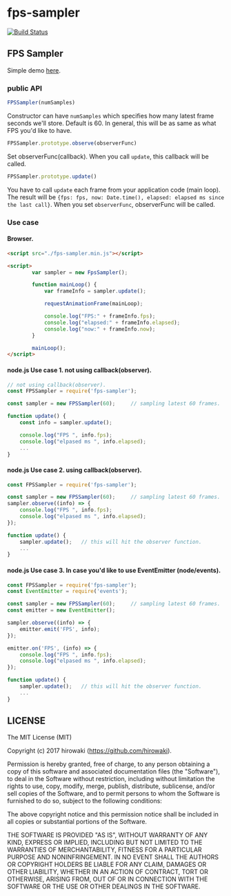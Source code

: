 # fps-sampler

[![Build Status](https://travis-ci.org/hirowaki/fps-sampler.svg?branch=master)](https://travis-ci.org/hirowaki/fps-sampler)

## FPS Sampler
Simple demo [here](https://hirowaki.github.io/fps-sampler/).

### public API
```js
FPSSampler(numSamples)
```
Constructor can have `numSamples` which specifies how many latest frame seconds we'll store. Default is 60. In general, this will be as same as what FPS you'd like to have.

```js
FPSSampler.prototype.observe(observerFunc)
```
Set observerFunc(callback). When you call `update`, this callback will be called.

```js
FPSSampler.prototype.update()
```
You have to call `update` each frame from your application code (main loop). The result will be `{fps: fps, now: Date.time(), elapsed: elapsed ms since the last call}`. When you set `observerFunc`, observerFunc will be called.

### Use case

#### Browser.
```html
<script src="./fps-sampler.min.js"></script>

<script>
        var sampler = new FpsSampler();

        function mainLoop() {
            var frameInfo = sampler.update();

            requestAnimationFrame(mainLoop);

            console.log("FPS:" + frameInfo.fps);
            console.log("elapsed:" + frameInfo.elapsed);
            console.log("now:" + frameInfo.now);
        }

        mainLoop();
</script>

```

#### node.js Use case 1. not using callback(observer).
```js
// not using callback(observer).
const FPSSampler = require('fps-sampler');

const sampler = new FPSSampler(60);     // sampling latest 60 frames.

function update() {
    const info = sampler.update();

    console.log("FPS ", info.fps);
    console.log("elpased ms ", info.elapsed);
    ...
}

```

#### node.js Use case 2. using callback(observer).
```js
const FPSSampler = require('fps-sampler');

const sampler = new FPSSampler(60);     // sampling latest 60 frames.
sampler.observe((info) => {
    console.log("FPS ", info.fps);
    console.log("elpased ms ", info.elapsed);
});

function update() {
    sampler.update();   // this will hit the observer function.
    ...
}

```

#### node.js Use case 3. In case you'd like to use EventEmitter (node/events).
```js
const FPSSampler = require('fps-sampler');
const EventEmitter = require('events');

const sampler = new FPSSampler(60);     // sampling latest 60 frames.
const emitter = new EventEmitter();

sampler.observe((info) => {
    emitter.emit('FPS', info);
});

emitter.on('FPS', (info) => {
    console.log("FPS ", info.fps);
    console.log("elpased ms ", info.elapsed);
});

function update() {
    sampler.update();   // this will hit the observer function.
    ...
}

```

## LICENSE

The MIT License (MIT)

Copyright (c) 2017 hirowaki (https://github.com/hirowaki).

Permission is hereby granted, free of charge, to any person obtaining a copy
of this software and associated documentation files (the "Software"), to deal
in the Software without restriction, including without limitation the rights
to use, copy, modify, merge, publish, distribute, sublicense, and/or sell
copies of the Software, and to permit persons to whom the Software is
furnished to do so, subject to the following conditions:

The above copyright notice and this permission notice shall be included in
all copies or substantial portions of the Software.

THE SOFTWARE IS PROVIDED "AS IS", WITHOUT WARRANTY OF ANY KIND, EXPRESS OR
IMPLIED, INCLUDING BUT NOT LIMITED TO THE WARRANTIES OF MERCHANTABILITY,
FITNESS FOR A PARTICULAR PURPOSE AND NONINFRINGEMENT. IN NO EVENT SHALL THE
AUTHORS OR COPYRIGHT HOLDERS BE LIABLE FOR ANY CLAIM, DAMAGES OR OTHER
LIABILITY, WHETHER IN AN ACTION OF CONTRACT, TORT OR OTHERWISE, ARISING FROM,
OUT OF OR IN CONNECTION WITH THE SOFTWARE OR THE USE OR OTHER DEALINGS IN
THE SOFTWARE.
